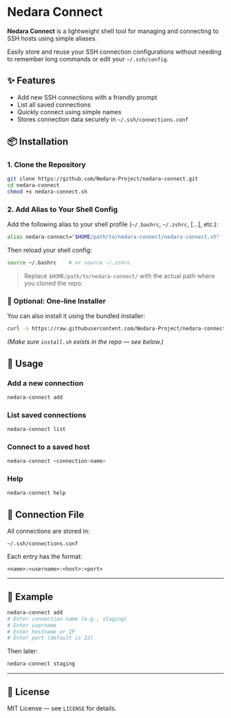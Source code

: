# Nedara Connect

**Nedara Connect** is a lightweight shell tool for managing and connecting to SSH hosts using simple aliases.

Easily store and reuse your SSH connection configurations without needing to remember long commands or edit your `~/.ssh/config`.

## ✨ Features

- Add new SSH connections with a friendly prompt
- List all saved connections
- Quickly connect using simple names
- Stores connection data securely in `~/.ssh/connections.conf`

## 📦 Installation

### 1. Clone the Repository

```bash
git clone https://github.com/Nedara-Project/nedara-connect.git
cd nedara-connect
chmod +x nedara-connect.sh
```

### 2. Add Alias to Your Shell Config

Add the following alias to your shell profile (`~/.bashrc`, `~/.zshrc`, [...], etc.):


```bash
alias nedara-connect="$HOME/path/to/nedara-connect/nedara-connect.sh"
```

Then reload your shell config:

```bash
source ~/.bashrc    # or source ~/.zshrc
```

> Replace `$HOME/path/to/nedara-connect/` with the actual path where you cloned the repo.

### 🧪 Optional: One-line Installer

You can also install it using the bundled installer:

```bash
curl -s https://raw.githubusercontent.com/Nedara-Project/nedara-connect/main/install.sh | bash
```

*(Make sure `install.sh` exists in the repo — see below.)*

## 🚀 Usage

### Add a new connection

```bash
nedara-connect add
```

### List saved connections

```bash
nedara-connect list
```

### Connect to a saved host

```bash
nedara-connect <connection-name>
```

### Help

```bash
nedara-connect help
```

## 🔐 Connection File

All connections are stored in:

```
~/.ssh/connections.conf
```

Each entry has the format:

```
<name>:<username>:<host>:<port>
```

---

## 📁 Example

```bash
nedara-connect add
# Enter connection name (e.g., staging)
# Enter username
# Enter hostname or IP
# Enter port (default is 22)
```

Then later:

```bash
nedara-connect staging
```

---

## 📄 License

MIT License — see `LICENSE` for details.
